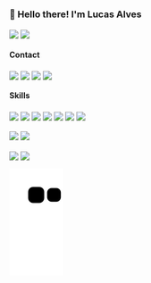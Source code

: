 <h3>👋 Hello there! I'm Lucas Alves</h3>

<div>
  <a>
    <img align="center" height="180em" src="https://github-readme-stats.vercel.app/api?username=LucasAlv3s&show_icons=true&theme=dark&include_all_commits=true&count_private=true" />
  <img align="center" height="120em" src="https://github-readme-stats.vercel.app/api/top-langs/?username=LucasAlv3s&layout=compact&langs_count=16&theme=dark" />
</div>

<div>
  <h4>Contact</h4>
  <a>
    <img href="#" align="center" height="30em" src="https://img.shields.io/badge/LinkedIn-0077B5?style=for-the-badge&logo=linkedin&logoColor=white" target="_blank">
  </a>
  <a>
    <img href="" align="center" height="30em" src="https://img.shields.io/badge/Instagram-E4405F?style=for-the-badge&logo=instagram&logoColor=white" target="_blank">
  </a>
  <a>
    <img href="https://medium.com/@_lucasalv3s_" align="center" height="30em" src="https://img.shields.io/badge/Medium-12100E?style=for-the-badge&logo=medium&logoColor=white" target="_blank">
  </a>
  <a>
    <img href="https://dev.to/_lucasalv3s_" align="center" height="30em" src="https://img.shields.io/badge/dev.to-0A0A0A?style=for-the-badge&logo=dev.to&logoColor=white" target="_blank">
  </a>
</div>

<div>  
  <h4>Skills</h4>
  <a>
    <img href="#" align="center" height="30em" src="https://img.shields.io/badge/HTML5-E34F26?style=for-the-badge&logo=html5&logoColor=white" target="_blank">
  </a>
  <a>
    <img href="#" align="center" height="30em" src="https://img.shields.io/badge/CSS3-1572B6?style=for-the-badge&logo=css3&logoColor=white" target="_blank">
  </a>
  <a>
    <img href="#" align="center" height="30em" src="https://img.shields.io/badge/JavaScript-F7DF1E?style=for-the-badge&logo=javascript&logoColor=black" target="_blank">
  </a>
  <a>
    <img href="#" align="center" height="30em" src="https://img.shields.io/badge/PHP-777BB4?style=for-the-badge&logo=php&logoColor=white" target="_blank">
  </a>
  <a>
    <img href="#" align="center" height="30em" src="https://img.shields.io/badge/Java-ED8B00?style=for-the-badge&logo=java&logoColor=white" target="_blank">
  </a>
  <a>
    <img href="#" align="center" height="30em" src="https://img.shields.io/badge/Python-3776AB?style=for-the-badge&logo=python&logoColor=white" target="_blank">
  </a>
  <a>
    <img href="#" align="center" height="30em" src="https://img.shields.io/badge/R-276DC3?style=for-the-badge&logo=r&logoColor=white" target="_blank">
  </a>
  <br><br>
  <a>
    <img href="#" align="center" height="30em" src="https://img.shields.io/badge/MySQL-00000F?style=for-the-badge&logo=mysql&logoColor=white" target="_blank">
  </a>
  <a>
    <img href="#" align="center" height="30em" src="https://img.shields.io/badge/PostgreSQL-316192?style=for-the-badge&logo=postgresql&logoColor=white" target="_blank">
  </a>
  <br><br>
  <a>
    <img href="#" align="center" height="30em" src="https://img.shields.io/badge/Bootstrap-563D7C?style=for-the-badge&logo=bootstrap&logoColor=white" target="_blank">
  </a>
  <a>
    <img href="#" align="center" height="30em" src="https://img.shields.io/badge/Django-092E20?style=for-the-badge&logo=django&logoColor=white" target="_blank">
  </a>
</div>
  
![Snake animation](https://github.com/LucasAlv3s/LucasAlv3s/blob/output/github-contribution-grid-snake.svg)

